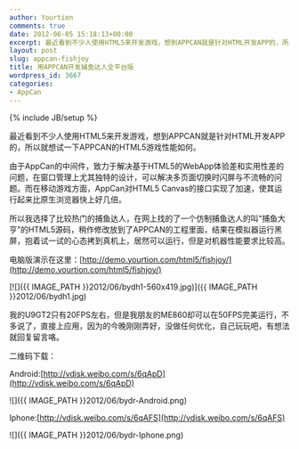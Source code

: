```yaml
---
author: Yourtion
comments: true
date: 2012-06-05 15:18:13+00:00
excerpt: 最近看到不少人使用HTML5来开发游戏，想到APPCAN就是针对HTML开发APP的，所以就想试一下APPCAN的HTML5游戏性能如何。所以我选择了比较热门的捕鱼达人，在网上找的了一个仿制捕鱼达人的叫“捕鱼大亨”的HTML5源码，稍作修改放到了APPCAN的工程里面，结果在模拟器运行黑屏，抱着试一试的心态拷到真机上，居然可以运行，但是对机器性能要求比较高。
layout: post
slug: appcan-fishjoy
title: 用APPCAN开发捕鱼达人全平台版
wordpress_id: 3667
categories:
- AppCan
---
```

{% include JB/setup %}

最近看到不少人使用HTML5来开发游戏，想到APPCAN就是针对HTML开发APP的，所以就想试一下APPCAN的HTML5游戏性能如何。

由于AppCan的中间件，致力于解决基于HTML5的WebApp体验差和实用性差的问题，在窗口管理上尤其独特的设计，可以解决多页面切换时闪屏与不流畅的问题。而在移动游戏方面，AppCan对HTML5 Canvas的接口实现了加速，使其运行起来比原生浏览器快上好几倍。

所以我选择了比较热门的捕鱼达人，在网上找的了一个仿制捕鱼达人的叫“捕鱼大亨”的HTML5源码，稍作修改放到了APPCAN的工程里面，结果在模拟器运行黑屏，抱着试一试的心态拷到真机上，居然可以运行，但是对机器性能要求比较高。

电脑版演示在这里：[http://demo.yourtion.com/html5/fishjoy/](http://demo.yourtion.com/html5/fishjoy/)

[![]({{ IMAGE_PATH }}2012/06/bydh1-560x419.jpg)]({{ IMAGE_PATH }}2012/06/bydh1.jpg)

我的U9GT2只有20FPS左右，但是我朋友的ME860却可以在50FPS完美运行，不多说了，直接上应用，因为的今晚刚刚弄好，没做任何优化，自己玩玩吧，有想法就回复留言咯。

二维码下载：

Android:[http://vdisk.weibo.com/s/6qApD](http://vdisk.weibo.com/s/6qApD)

![]({{ IMAGE_PATH }}2012/06/bydr-Android.png)

Iphone:[http://vdisk.weibo.com/s/6qAFS](http://vdisk.weibo.com/s/6qAFS)

![]({{ IMAGE_PATH }}2012/06/bydr-Iphone.png)




